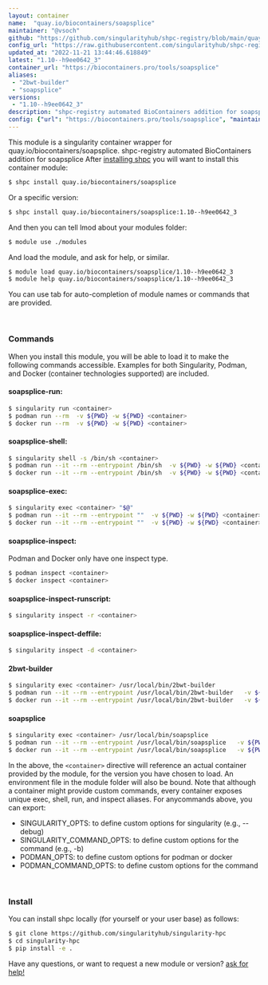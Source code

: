 ```yaml
---
layout: container
name:  "quay.io/biocontainers/soapsplice"
maintainer: "@vsoch"
github: "https://github.com/singularityhub/shpc-registry/blob/main/quay.io/biocontainers/soapsplice/container.yaml"
config_url: "https://raw.githubusercontent.com/singularityhub/shpc-registry/main/quay.io/biocontainers/soapsplice/container.yaml"
updated_at: "2022-11-21 13:44:46.618849"
latest: "1.10--h9ee0642_3"
container_url: "https://biocontainers.pro/tools/soapsplice"
aliases:
 - "2bwt-builder"
 - "soapsplice"
versions:
 - "1.10--h9ee0642_3"
description: "shpc-registry automated BioContainers addition for soapsplice"
config: {"url": "https://biocontainers.pro/tools/soapsplice", "maintainer": "@vsoch", "description": "shpc-registry automated BioContainers addition for soapsplice", "latest": {"1.10--h9ee0642_3": "sha256:11c0f0136c991a61d27525837c28a42535fcb8f476872ca6c7a8b2b5b98b6fcf"}, "tags": {"1.10--h9ee0642_3": "sha256:11c0f0136c991a61d27525837c28a42535fcb8f476872ca6c7a8b2b5b98b6fcf"}, "docker": "quay.io/biocontainers/soapsplice", "aliases": {"2bwt-builder": "/usr/local/bin/2bwt-builder", "soapsplice": "/usr/local/bin/soapsplice"}}
---
```


This module is a singularity container wrapper for quay.io/biocontainers/soapsplice.
shpc-registry automated BioContainers addition for soapsplice
After [installing shpc](#install) you will want to install this container module:


```bash
$ shpc install quay.io/biocontainers/soapsplice
```

Or a specific version:

```bash
$ shpc install quay.io/biocontainers/soapsplice:1.10--h9ee0642_3
```

And then you can tell lmod about your modules folder:

```bash
$ module use ./modules
```

And load the module, and ask for help, or similar.

```bash
$ module load quay.io/biocontainers/soapsplice/1.10--h9ee0642_3
$ module help quay.io/biocontainers/soapsplice/1.10--h9ee0642_3
```

You can use tab for auto-completion of module names or commands that are provided.

<br>

### Commands

When you install this module, you will be able to load it to make the following commands accessible.
Examples for both Singularity, Podman, and Docker (container technologies supported) are included.

#### soapsplice-run:

```bash
$ singularity run <container>
$ podman run --rm  -v ${PWD} -w ${PWD} <container>
$ docker run --rm  -v ${PWD} -w ${PWD} <container>
```

#### soapsplice-shell:

```bash
$ singularity shell -s /bin/sh <container>
$ podman run --it --rm --entrypoint /bin/sh  -v ${PWD} -w ${PWD} <container>
$ docker run --it --rm --entrypoint /bin/sh  -v ${PWD} -w ${PWD} <container>
```

#### soapsplice-exec:

```bash
$ singularity exec <container> "$@"
$ podman run --it --rm --entrypoint ""  -v ${PWD} -w ${PWD} <container> "$@"
$ docker run --it --rm --entrypoint ""  -v ${PWD} -w ${PWD} <container> "$@"
```

#### soapsplice-inspect:

Podman and Docker only have one inspect type.

```bash
$ podman inspect <container>
$ docker inspect <container>
```

#### soapsplice-inspect-runscript:

```bash
$ singularity inspect -r <container>
```

#### soapsplice-inspect-deffile:

```bash
$ singularity inspect -d <container>
```


#### 2bwt-builder

```bash
$ singularity exec <container> /usr/local/bin/2bwt-builder
$ podman run --it --rm --entrypoint /usr/local/bin/2bwt-builder   -v ${PWD} -w ${PWD} <container> -c " $@"
$ docker run --it --rm --entrypoint /usr/local/bin/2bwt-builder   -v ${PWD} -w ${PWD} <container> -c " $@"
```


#### soapsplice

```bash
$ singularity exec <container> /usr/local/bin/soapsplice
$ podman run --it --rm --entrypoint /usr/local/bin/soapsplice   -v ${PWD} -w ${PWD} <container> -c " $@"
$ docker run --it --rm --entrypoint /usr/local/bin/soapsplice   -v ${PWD} -w ${PWD} <container> -c " $@"
```



In the above, the `<container>` directive will reference an actual container provided
by the module, for the version you have chosen to load. An environment file in the
module folder will also be bound. Note that although a container
might provide custom commands, every container exposes unique exec, shell, run, and
inspect aliases. For anycommands above, you can export:

 - SINGULARITY_OPTS: to define custom options for singularity (e.g., --debug)
 - SINGULARITY_COMMAND_OPTS: to define custom options for the command (e.g., -b)
 - PODMAN_OPTS: to define custom options for podman or docker
 - PODMAN_COMMAND_OPTS: to define custom options for the command

<br>

### Install

You can install shpc locally (for yourself or your user base) as follows:

```bash
$ git clone https://github.com/singularityhub/singularity-hpc
$ cd singularity-hpc
$ pip install -e .
```

Have any questions, or want to request a new module or version? [ask for help!](https://github.com/singularityhub/singularity-hpc/issues)